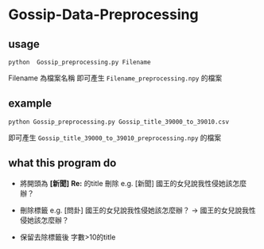 # Gossip-Data-Preprocessing


## usage
```
python  Gossip_preprocessing.py Filename
```
Filename 為檔案名稱
即可產生 ```Filename_preprocessing.npy``` 的檔案

## example
```
python Gossip_preprocessing.py Gossip_title_39000_to_39010.csv
```
即可產生 ```Gossip_title_39000_to_39010_preprocessing.npy``` 的檔案
## what this program do 

* 將開頭為 **[新聞]** **Re:** 的title 刪除
e.g. [新聞] 國王的女兒說我性侵她該怎麼辦？

* 刪除標籤
e.g. [問卦] 國王的女兒說我性侵她該怎麼辦？ -> 國王的女兒說我性侵她該怎麼辦？

* 保留去除標籤後 字數>10的title

